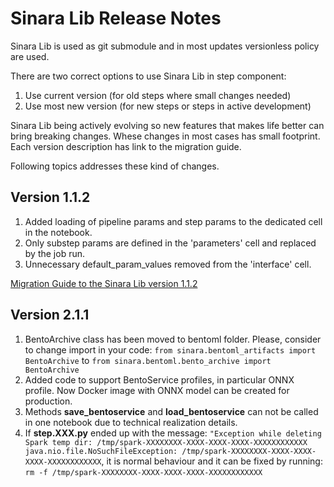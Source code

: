 # Sinara Lib Release Notes
Sinara Lib is used as git submodule and in most updates versionless policy are used.

There are two correct options to use Sinara Lib in step component:
1. Use current version (for old steps where small changes needed)
2. Use most new version (for new steps or steps in active development)

Sinara Lib being actively evolving so new features that makes life better can bring breaking changes. Whese changes in most cases has small footprint. Each version description has link to the migration guide.

Following topics addresses these kind of changes.

## Version 1.1.2
1. Added loading of pipeline params and step params to the dedicated cell in the notebook.
2. Only substep params are defined in the 'parameters' cell and replaced by the job run.
3. Unnecessary default_param_values removed from the 'interface' cell.

[Migration Guide to the Sinara Lib version 1.1.2](https://github.com/4-DS/sinara/blob/main/SINARA_1.1.2_MIGRATION_GUIDE.md)

## Version 2.1.1
1. BentoArchive class has been moved to bentoml folder. Please, consider to change import in your code:
   ```from sinara.bentoml_artifacts import BentoArchive``` to ```from sinara.bentoml.bento_archive import BentoArchive```
2. Added code to support BentoService profiles, in particular ONNX profile. Now Docker image with ONNX model can be created for production.
3. Methods **save_bentoservice** and **load_bentoservice** can not be called in one notebook due to technical realization details.
4. If **step.XXX.py** ended up with the message: ```"Exception while deleting Spark temp dir: /tmp/spark-XXXXXXXX-XXXX-XXXX-XXXX-XXXXXXXXXXXX java.nio.file.NoSuchFileException: /tmp/spark-XXXXXXXX-XXXX-XXXX-XXXX-XXXXXXXXXXXX```, it is normal behaviour and it can be fixed by running:
```rm -f /tmp/spark-XXXXXXXX-XXXX-XXXX-XXXX-XXXXXXXXXXXX```
